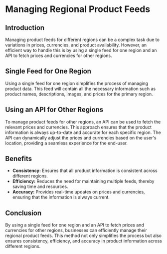 # Managing Regional Product Feeds

## Introduction
Managing product feeds for different regions can be a complex task due to variations in prices, currencies, and product availability. However, an efficient way to handle this is by using a single feed for one region and an API to fetch prices and currencies for other regions.

## Single Feed for One Region
Using a single feed for one region simplifies the process of managing product data. This feed will contain all the necessary information such as product names, descriptions, images, and prices for the primary region.

## Using an API for Other Regions
To manage product feeds for other regions, an API can be used to fetch the relevant prices and currencies. This approach ensures that the product information is always up-to-date and accurate for each specific region. The API can dynamically adjust the prices and currencies based on the user's location, providing a seamless experience for the end-user.

## Benefits
- **Consistency:** Ensures that all product information is consistent across different regions.
- **Efficiency:** Reduces the need for maintaining multiple feeds, thereby saving time and resources.
- **Accuracy:** Provides real-time updates on prices and currencies, ensuring that the information is always current.

## Conclusion
By using a single feed for one region and an API to fetch prices and currencies for other regions, businesses can efficiently manage their regional product feeds. This method not only simplifies the process but also ensures consistency, efficiency, and accuracy in product information across different regions.